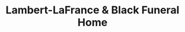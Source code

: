 ---
title: "Lambert-LaFrance & Black Funeral Home"
url: /sanford/lambert-lafrance-and-black-funeral-home/
shop: funeral directors
---